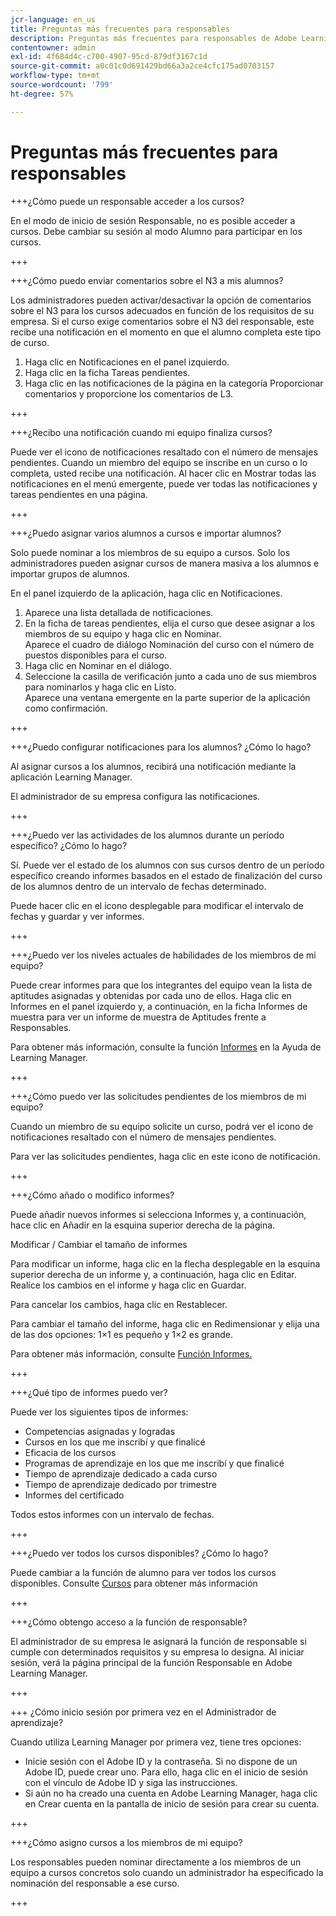 ```yaml
---
jcr-language: en_us
title: Preguntas más frecuentes para responsables
description: Preguntas más frecuentes para responsables de Adobe Learning Manager
contentowner: admin
exl-id: 4f684d4c-c700-4907-95cd-879df3167c1d
source-git-commit: a0c01c0d691429bd66a3a2ce4cfc175ad0703157
workflow-type: tm+mt
source-wordcount: '799'
ht-degree: 57%

---
```


# Preguntas más frecuentes para responsables

+++¿Cómo puede un responsable acceder a los cursos?

En el modo de inicio de sesión Responsable, no es posible acceder a cursos. Debe cambiar su sesión al modo Alumno para participar en los cursos.

+++

+++¿Cómo puedo enviar comentarios sobre el N3 a mis alumnos?

Los administradores pueden activar/desactivar la opción de comentarios sobre el N3 para los cursos adecuados en función de los requisitos de su empresa. Si el curso exige comentarios sobre el N3 del responsable, este recibe una notificación en el momento en que el alumno completa este tipo de curso.

1. Haga clic en Notificaciones en el panel izquierdo.
1. Haga clic en la ficha Tareas pendientes.
1. Haga clic en las notificaciones de la página en la categoría Proporcionar comentarios y proporcione los comentarios de L3.

+++

+++¿Recibo una notificación cuando mi equipo finaliza cursos?

Puede ver el icono de notificaciones resaltado con el número de mensajes pendientes. Cuando un miembro del equipo se inscribe en un curso o lo completa, usted recibe una notificación. Al hacer clic en Mostrar todas las notificaciones en el menú emergente, puede ver todas las notificaciones y tareas pendientes en una página.

+++

+++¿Puedo asignar varios alumnos a cursos e importar alumnos?

Solo puede nominar a los miembros de su equipo a cursos. Solo los administradores pueden asignar cursos de manera masiva a los alumnos e importar grupos de alumnos.

En el panel izquierdo de la aplicación, haga clic en Notificaciones.

1. Aparece una lista detallada de notificaciones.
1. En la ficha de tareas pendientes, elija el curso que desee asignar a los miembros de su equipo y haga clic en Nominar.\
   Aparece el cuadro de diálogo Nominación del curso con el número de puestos disponibles para el curso.
1. Haga clic en Nominar en el diálogo.
1. Seleccione la casilla de verificación junto a cada uno de sus miembros para nominarlos y haga clic en Listo.\
   Aparece una ventana emergente en la parte superior de la aplicación como confirmación.

+++

+++¿Puedo configurar notificaciones para los alumnos? ¿Cómo lo hago?

Al asignar cursos a los alumnos, recibirá una notificación mediante la aplicación Learning Manager.

El administrador de su empresa configura las notificaciones.

+++

+++¿Puedo ver las actividades de los alumnos durante un período específico? ¿Cómo lo hago?

Sí. Puede ver el estado de los alumnos con sus cursos dentro de un período específico creando informes basados en el estado de finalización del curso de los alumnos dentro de un intervalo de fechas determinado.

Puede hacer clic en el icono desplegable para modificar el intervalo de fechas y guardar y ver informes.

+++

+++¿Puedo ver los niveles actuales de habilidades de los miembros de mi equipo?

Puede crear informes para que los integrantes del equipo vean la lista de aptitudes asignadas y obtenidas por cada uno de ellos. Haga clic en Informes en el panel izquierdo y, a continuación, en la ficha Informes de muestra para ver un informe de muestra de Aptitudes frente a Responsables.

Para obtener más información, consulte la función [Informes](feature-summary/reports.md) en la Ayuda de Learning Manager.

+++

+++¿Cómo puedo ver las solicitudes pendientes de los miembros de mi equipo?

Cuando un miembro de su equipo solicite un curso, podrá ver el icono de notificaciones resaltado con el número de mensajes pendientes.

Para ver las solicitudes pendientes, haga clic en este icono de notificación.

+++

+++¿Cómo añado o modifico informes?

Puede añadir nuevos informes si selecciona Informes y, a continuación, hace clic en Añadir en la esquina superior derecha de la página.

Modificar / Cambiar el tamaño de informes

Para modificar un informe, haga clic en la flecha desplegable en la esquina superior derecha de un informe y, a continuación, haga clic en Editar. Realice los cambios en el informe y haga clic en Guardar.

Para cancelar los cambios, haga clic en Restablecer.

Para cambiar el tamaño del informe, haga clic en Redimensionar y elija una de las dos opciones: 1×1 es pequeño y 1×2 es grande.

Para obtener más información, consulte [Función Informes.](feature-summary/reports.md)

+++

+++¿Qué tipo de informes puedo ver?

Puede ver los siguientes tipos de informes:

* Competencias asignadas y logradas
* Cursos en los que me inscribí y que finalicé
* Eficacia de los cursos
* Programas de aprendizaje en los que me inscribí y que finalicé
* Tiempo de aprendizaje dedicado a cada curso
* Tiempo de aprendizaje dedicado por trimestre
* Informes del certificado

Todos estos informes con un intervalo de fechas.

+++

+++¿Puedo ver todos los cursos disponibles? ¿Cómo lo hago?

Puede cambiar a la función de alumno para ver todos los cursos disponibles. Consulte [Cursos](../learners/feature-summary/courses.md) para obtener más información

+++

+++¿Cómo obtengo acceso a la función de responsable?

El administrador de su empresa le asignará la función de responsable si cumple con determinados requisitos y su empresa lo designa. Al iniciar sesión, verá la página principal de la función Responsable en Adobe Learning Manager.

+++

+++ ¿Cómo inicio sesión por primera vez en el Administrador de aprendizaje?

Cuando utiliza Learning Manager por primera vez, tiene tres opciones:

* Inicie sesión con el Adobe ID y la contraseña. Si no dispone de un Adobe ID, puede crear uno. Para ello, haga clic en el inicio de sesión con el vínculo de Adobe ID y siga las instrucciones.
* Si aún no ha creado una cuenta en Adobe Learning Manager, haga clic en Crear cuenta en la pantalla de inicio de sesión para crear su cuenta.

+++

+++¿Cómo asigno cursos a los miembros de mi equipo?

Los responsables pueden nominar directamente a los miembros de un equipo a cursos concretos solo cuando un administrador ha especificado la nominación del responsable a ese curso.

+++
